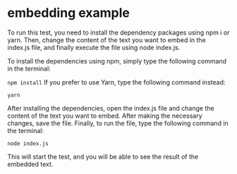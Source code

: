 # embedding example

To run this test, you need to install the dependency packages using npm i or yarn. Then, change the content of the text you want to embed in the index.js file, and finally execute the file using node index.js.

To install the dependencies using npm, simply type the following command in the terminal:

```npm install```
If you prefer to use Yarn, type the following command instead:

```yarn```

After installing the dependencies, open the index.js file and change the content of the text you want to embed. After making the necessary changes, save the file.
Finally, to run the file, type the following command in the terminal:

```node index.js```

This will start the test, and you will be able to see the result of the embedded text.
